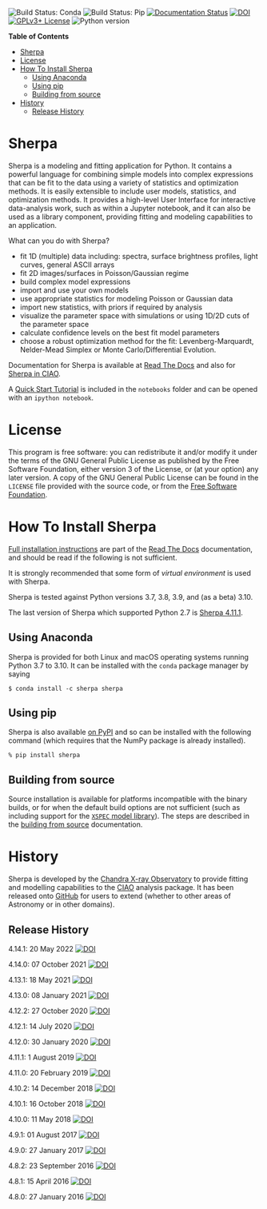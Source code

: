 ![Build Status: Conda](https://github.com/sherpa/sherpa/workflows/Conda%20CI/badge.svg)
![Build Status: Pip](https://github.com/sherpa/sherpa/workflows/Pip%20CI/badge.svg)
[![Documentation Status](https://readthedocs.org/projects/sherpa/badge/)](https://sherpa.readthedocs.io/)
[![DOI](https://zenodo.org/badge/683/sherpa/sherpa.svg)](https://zenodo.org/badge/latestdoi/683/sherpa/sherpa)
[![GPLv3+ License](https://img.shields.io/badge/license-GPLv3+-blue.svg)](https://www.gnu.org/copyleft/gpl.html)
![Python version](https://img.shields.io/badge/Python-3.7,3.8,3.9,3.10-green.svg?style=flat)

<!-- TOC *generated with [DocToc](https://github.com/thlorenz/doctoc)* -->
**Table of Contents**

- [Sherpa](#sherpa)
- [License](#license)
- [How To Install Sherpa](#how-to-install-sherpa)
  - [Using Anaconda](#using-anaconda)
  - [Using pip](#using-pip)
  - [Building from source](#building-from-source)
- [History](#history)
  - [Release History](#release-history)

<!-- END doctoc generated TOC please keep comment here to allow auto update -->


Sherpa
======

Sherpa is a modeling and fitting application for Python. It contains a
powerful language for combining simple models into complex expressions
that can be fit to the data using a variety of statistics and
optimization methods.  It is easily extensible to include user models,
statistics, and optimization methods.  It provides a high-level User
Interface for interactive data-analysis work, such as within a
Jupyter notebook, and it can also be used as a library component,
providing fitting and modeling capabilities to an application.

What can you do with Sherpa?

- fit 1D (multiple) data including: spectra, surface brightness profiles, light curves, general ASCII arrays
- fit 2D images/surfaces in Poisson/Gaussian regime
- build complex model expressions
- import and use your own models
- use appropriate statistics for modeling Poisson or Gaussian data
- import new statistics, with priors if required by analysis
- visualize the parameter space with simulations or using 1D/2D cuts of the parameter space
- calculate confidence levels on the best fit model parameters
- choose a robust optimization method for the fit: Levenberg-Marquardt, Nelder-Mead Simplex or Monte Carlo/Differential Evolution.

Documentation for Sherpa is available at
[Read The Docs](https://sherpa.readthedocs.io/)
and also for [Sherpa in CIAO](http://cxc.harvard.edu/sherpa/).

A [Quick Start Tutorial](http://nbviewer.ipython.org/github/sherpa/sherpa/tree/main/notebooks/SherpaQuickStart.ipynb)
is included in the `notebooks` folder and can be opened with an `ipython notebook`.

License
=======

This program is free software: you can redistribute it and/or modify it under
the terms of the GNU General Public License as published by the Free Software
Foundation, either version 3 of the License, or (at your option) any later
version. A copy of the GNU General Public License can be found in the
`LICENSE` file provided with the source code, or from the
[Free Software Foundation](http://www.gnu.org/licenses/).

How To Install Sherpa
=====================

[Full installation instructions](https://sherpa.readthedocs.io/en/latest/install.html)
are part of the [Read The Docs](https://sherpa.readthedocs.io/)
documentation, and should be read if the following is not sufficient.

It is strongly recommended that some form of *virtual environment* is
used with Sherpa.

Sherpa is tested against Python versions 3.7, 3.8, 3.9, and (as a beta) 3.10.

The last version of Sherpa which supported Python 2.7 is
[Sherpa 4.11.1](https://doi.org/10.5281/zenodo.3358134).

Using Anaconda
--------------

Sherpa is provided for both Linux and macOS operating systems running
Python 3.7 to 3.10. It can be installed with the `conda`
package manager by saying

    $ conda install -c sherpa sherpa

Using pip
---------

Sherpa is also available
[on PyPI](https://pypi.python.org/pypi/sherpa) and so can be installed
with the following command (which requires that the NumPy package is
already installed).

    % pip install sherpa

Building from source
--------------------

Source installation is available for platforms incompatible with the
binary builds, or for when the default build options are not sufficient
(such as including support for the
[`XSPEC` model library](https://heasarc.gsfc.nasa.gov/xanadu/xspec/)).
The steps are described in the
[building from source](https://sherpa.readthedocs.io/en/latest/install.html#building-from-source)
documentation.

History
=======

Sherpa is developed by the [Chandra X-ray
Observatory](http://chandra.harvard.edu/) to provide fitting and modelling
capabilities to the [CIAO](http://cxc.harvard.edu/ciao/) analysis package. It
has been released onto [GitHub](https://github.com/sherpa/sherpa) for users to
extend (whether to other areas of Astronomy or in other domains).

Release History
---------------

4.14.1: 20 May 2022 [![DOI](https://zenodo.org/badge/DOI/10.5281/zenodo.6567264.svg)](https://doi.org/10.5281/zenodo.6567264)

4.14.0: 07 October 2021 [![DOI](https://zenodo.org/badge/DOI/10.5281/zenodo.5554957.svg)](https://doi.org/10.5281/zenodo.5554957)

4.13.1: 18 May 2021 [![DOI](https://zenodo.org/badge/DOI/10.5281/zenodo.4770623.svg)](https://doi.org/10.5281/zenodo.4770623)

4.13.0: 08 January 2021 [![DOI](https://zenodo.org/badge/DOI/10.5281/zenodo.4428938.svg)](https://doi.org/10.5281/zenodo.4428938)

4.12.2: 27 October 2020 [![DOI](https://zenodo.org/badge/DOI/10.5281/zenodo.4141888.svg)](https://doi.org/10.5281/zenodo.4141888)

4.12.1: 14 July 2020 [![DOI](https://zenodo.org/badge/DOI/10.5281/zenodo.3944985.svg)](https://doi.org/10.5281/zenodo.3944985)

4.12.0: 30 January 2020 [![DOI](https://zenodo.org/badge/DOI/10.5281/zenodo.3631574.svg)](https://doi.org/10.5281/zenodo.3631574)

4.11.1: 1 August 2019 [![DOI](https://zenodo.org/badge/DOI/10.5281/zenodo.3358134.svg)](https://doi.org/10.5281/zenodo.3358134)

4.11.0: 20 February 2019 [![DOI](https://zenodo.org/badge/DOI/10.5281/zenodo.2573885.svg)](https://doi.org/10.5281/zenodo.2573885)

4.10.2: 14 December 2018 [![DOI](https://zenodo.org/badge/DOI/10.5281/zenodo.2275738.svg)](https://doi.org/10.5281/zenodo.2275738)

4.10.1: 16 October 2018 [![DOI](https://zenodo.org/badge/DOI/10.5281/zenodo.1463962.svg)](https://doi.org/10.5281/zenodo.1463962)

4.10.0: 11 May 2018 [![DOI](https://zenodo.org/badge/DOI/10.5281/zenodo.1245678.svg)](https://doi.org/10.5281/zenodo.1245678)

4.9.1: 01 August 2017 [![DOI](https://zenodo.org/badge/DOI/10.5281/zenodo.838686.svg)](https://doi.org/10.5281/zenodo.838686)

4.9.0: 27 January 2017 [![DOI](https://zenodo.org/badge/DOI/10.5281/zenodo.260416.svg)](https://doi.org/10.5281/zenodo.260416)

4.8.2: 23 September 2016 [![DOI](https://zenodo.org/badge/DOI/10.5281/zenodo.154744.svg)](https://doi.org/10.5281/zenodo.154744)

4.8.1: 15 April 2016 [![DOI](https://zenodo.org/badge/doi/10.5281/zenodo.49832.svg)](https://doi.org/10.5281/zenodo.49832)

4.8.0: 27 January 2016 [![DOI](https://zenodo.org/badge/doi/10.5281/zenodo.45243.svg)](https://doi.org/10.5281/zenodo.45243)
